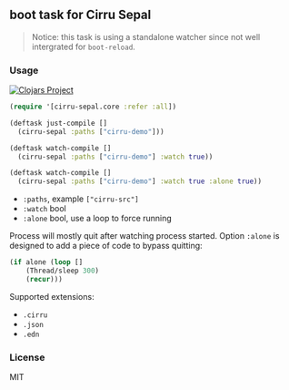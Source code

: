 
boot task for Cirru Sepal
----

> Notice: this task is using a standalone watcher since not well intergrated for `boot-reload`.

### Usage

[![Clojars Project](https://img.shields.io/clojars/v/cirru/boot-cirru-sepal.svg)](https://clojars.org/cirru/boot-cirru-sepal)

```clojure
(require '[cirru-sepal.core :refer :all])

(deftask just-compile []
  (cirru-sepal :paths ["cirru-demo"]))

(deftask watch-compile []
  (cirru-sepal :paths ["cirru-demo"] :watch true))

(deftask watch-compile []
  (cirru-sepal :paths ["cirru-demo"] :watch true :alone true))
```

* `:paths`, example `["cirru-src"]`
* `:watch` bool
* `:alone` bool, use a loop to force running

Process will mostly quit after watching process started.
Option `:alone` is designed to add a piece of code to bypass quitting:

```clojure
(if alone (loop []
    (Thread/sleep 300)
    (recur)))
```

Supported extensions:

* `.cirru`
* `.json`
* `.edn`

### License

MIT

